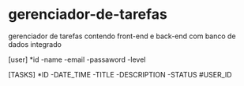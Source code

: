 # gerenciador-de-tarefas
gerenciador de tarefas contendo front-end e back-end com banco de dados integrado 


[user]
*id
-name
-email
-passaword
-level

[TASKS]
*ID
-DATE_TIME
-TITLE
-DESCRIPTION
-STATUS
#USER_ID